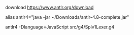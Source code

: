 download https://www.antlr.org/download


alias antlr4="java -jar ~/Downloads/antlr-4.8-complete.jar"


antlr4 -Dlanguage=JavaScript src/g4/Splv1Lexer.g4
